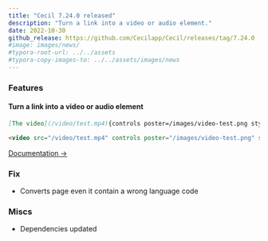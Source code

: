 ```yaml
---
title: "Cecil 7.24.0 released"
description: "Turn a link into a video or audio element."
date: 2022-10-30
github_release: https://github.com/Cecilapp/Cecil/releases/tag/7.24.0
#image: images/news/
#typora-root-url: ../../assets
#typora-copy-images-to: ../../assets/images/news
---
```


### Features

#### Turn a link into a video or audio element

```markdown
[The video](/video/test.mp4){controls poster=/images/video-test.png style="width:100%;"}
```

```html
<video src="/video/test.mp4" controls poster="/images/video-test.png" style="width:100%;"></video>
```

[Documentation →](/documentation/content/#embedded-links)

### Fix

-  Converts page even it contain a wrong language code

### Miscs

- Dependencies updated
